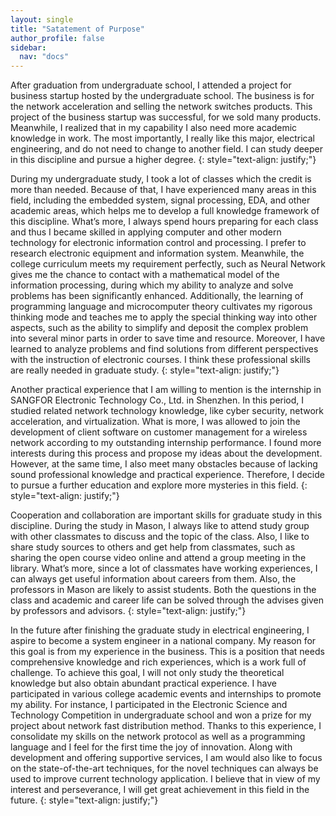 ```yaml
---
layout: single
title: "Satatement of Purpose"
author_profile: false
sidebar:
  nav: "docs"
---
```


After graduation from undergraduate school, I attended a project for business startup hosted by the undergraduate school. The business is for the network acceleration and selling the network switches products. This project of the business startup was successful, for we sold many products. Meanwhile, I realized that in my capability I also need more academic knowledge in work. The most importantly, I really like this major, electrical engineering, and do not need to change to another field. I can study deeper in this discipline and pursue a higher degree.
{: style="text-align: justify;"}

During my undergraduate study, I took a lot of classes which the credit is more than needed. Because of that, I have experienced many areas in this field, including the embedded system, signal processing, EDA, and other academic areas, which helps me to develop a full knowledge framework of this discipline. What’s more, I always spend hours preparing for each class and thus I became skilled in applying computer and other modern technology for electronic information control and processing. I prefer to research electronic equipment and information system. Meanwhile, the college curriculum meets my requirement perfectly, such as Neural Network gives me the chance to contact with a mathematical model of the information processing, during which my ability to analyze and solve problems has been significantly enhanced. Additionally, the learning of programming language and microcomputer theory cultivates my rigorous thinking mode and teaches me to apply the special thinking way into other aspects, such as the ability to simplify and deposit the complex problem into several minor parts in order to save time and resource. Moreover, I have learned to analyze problems and find solutions from different perspectives with the instruction of electronic courses. I think these professional skills are really needed in graduate study.
{: style="text-align: justify;"}

Another practical experience that I am willing to mention is the internship in SANGFOR Electronic Technology Co., Ltd. in Shenzhen. In this period, I studied related network technology knowledge, like cyber security, network acceleration, and virtualization. What is more, I was allowed to join the development of client software on customer management for a wireless network according to my outstanding internship performance. I found more interests during this process and propose my ideas about the development. However, at the same time, I also meet many obstacles because of lacking sound professional knowledge and practical experience. Therefore, I decide to pursue a further education and explore more mysteries in this field.
{: style="text-align: justify;"}

Cooperation and collaboration are important skills for graduate study in this discipline. During the study in Mason, I always like to attend study group with other classmates to discuss and the topic of the class. Also, I like to share study sources to others and get help from classmates, such as sharing the open course video online and attend a group meeting in the library. What’s more, since a lot of classmates have working experiences, I can always get useful information about careers from them. Also, the professors in Mason are likely to assist students. Both the questions in the class and academic and career life can be solved through the advises given by professors and advisors.
{: style="text-align: justify;"}

In the future after finishing the graduate study in electrical engineering, I aspire to become a system engineer in a national company. My reason for this goal is from my experience in the business. This is a position that needs comprehensive knowledge and rich experiences, which is a work full of challenge. To achieve this goal, I will not only study the theoretical knowledge but also obtain abundant practical experience. I have participated in various college academic events and internships to promote my ability. For instance, I participated in the Electronic Science and Technology Competition in undergraduate school and won a prize for my project about network fast distribution method. Thanks to this experience, I consolidate my skills on the network protocol as well as a programming language and I feel for the first time the joy of innovation. Along with development and offering supportive services, I am would also like to focus on the state-of-the-art techniques, for the novel techniques can always be used to improve current technology application. I believe that in view of my interest and perseverance, I will get great achievement in this field in the future.
{: style="text-align: justify;"}

